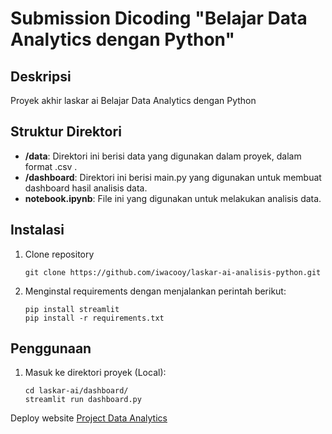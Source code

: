 # Submission Dicoding "Belajar Data Analytics dengan Python"


## Deskripsi

Proyek akhir laskar ai Belajar Data Analytics dengan Python

## Struktur Direktori

- **/data**: Direktori ini berisi data yang digunakan dalam proyek, dalam format .csv .
- **/dashboard**: Direktori ini berisi main.py yang digunakan untuk membuat dashboard hasil analisis data.
- **notebook.ipynb**: File ini yang digunakan untuk melakukan analisis data.

## Instalasi

1. Clone repository

   ```shell
   git clone https://github.com/iwacooy/laskar-ai-analisis-python.git
   ```

2. Menginstal requirements dengan menjalankan perintah berikut:

   ```shell
   pip install streamlit
   pip install -r requirements.txt
   ```

## Penggunaan

1. Masuk ke direktori proyek (Local):

   ```shell
   cd laskar-ai/dashboard/
   streamlit run dashboard.py
   ```
Deploy website [Project Data Analytics](https://gvjz3jsm9yllpeeqffa7rh.streamlit.app/)